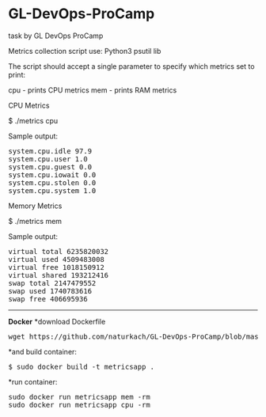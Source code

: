 # GL-DevOps-ProCamp
task by GL DevOps ProCamp

Metrics collection script
use: Python3
     psutil lib


The script should accept a single parameter to specify which metrics set to print:

cpu - prints CPU metrics
mem - prints RAM metrics

CPU Metrics

$ ./metrics cpu


Sample output:
<pre>
system.cpu.idle 97.9
system.cpu.user 1.0
system.cpu.guest 0.0
system.cpu.iowait 0.0
system.cpu.stolen 0.0
system.cpu.system 1.0
</pre>


Memory Metrics

$ ./metrics mem


Sample output:

<pre>
virtual total 6235820032
virtual used 4509483008
virtual free 1018150912
virtual shared 193212416
swap total 2147479552
swap used 1740783616
swap free 406695936
</pre>

<hr>
<b>Docker</b>
*download Dockerfile 
 <pre>wget https://github.com/naturkach/GL-DevOps-ProCamp/blob/master/Dockerfile</pre>

*and build container:
<pre>$ sudo docker build -t metricsapp .</pre>

*run container:
<pre>
sudo docker run metricsapp mem -rm
sudo docker run metricsapp cpu -rm
</pre>

